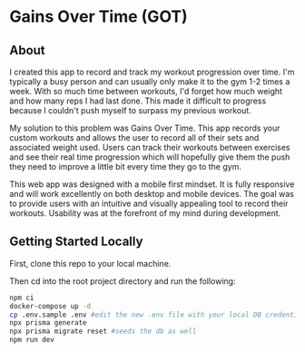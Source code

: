 # Gains Over Time (GOT)

## About

I created this app to record and track my workout progression over time. I'm typically a busy person and can usually only make it to the gym 1-2 times a week. With so much time between workouts, I'd forget how much weight and how many reps I had last done. This made it difficult to progress because I couldn't push myself to surpass my previous workout. 

My solution to this problem was Gains Over Time. This app records your custom workouts and allows the user to record all of their sets and associated weight used. Users can track their workouts between exercises and see their real time progression which will hopefully give them the push they need to improve a little bit every time they go to the gym. 

This web app was designed with a mobile first mindset. It is fully responsive and will work excellently on both desktop and mobile devices. The goal was to provide users with an intuitive and visually appealing tool to record their workouts. Usability was at the forefront of my mind during development. 

## Getting Started Locally

First, clone this repo to your local machine. 

Then cd into the root project directory and run the following:

```bash
npm ci
docker-compose up -d
cp .env.sample .env #edit the new .env file with your local DB credentials
npx prisma generate
npx prisma migrate reset #seeds the db as well
npm run dev
```
